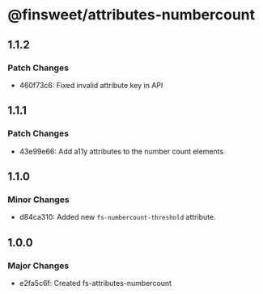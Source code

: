 # @finsweet/attributes-numbercount

## 1.1.2

### Patch Changes

- 460f73c6: Fixed invalid attribute key in API

## 1.1.1

### Patch Changes

- 43e99e66: Add a11y attributes to the number count elements

## 1.1.0

### Minor Changes

- d84ca310: Added new `fs-numbercount-threshold` attribute.

## 1.0.0

### Major Changes

- e2fa5c6f: Created fs-attributes-numbercount
